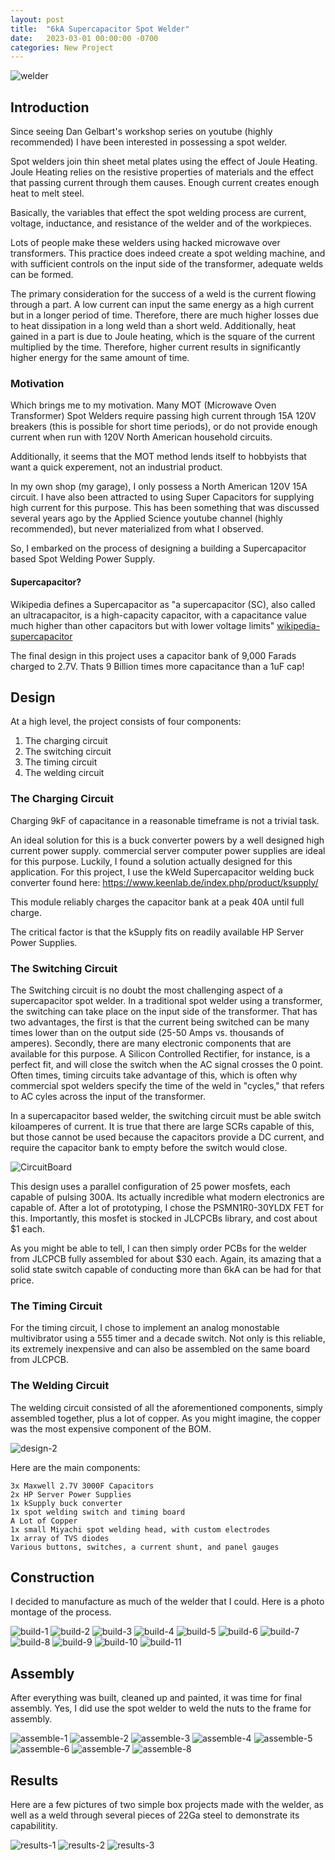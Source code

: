 ```yaml
---
layout: post
title:  "6kA Supercapacitor Spot Welder"
date:   2023-03-01 00:00:00 -0700
categories: New Project
---
```

![welder](/assets/welder/welder.jpg)

## Introduction

Since seeing Dan Gelbart's workshop series on youtube (highly recommended)
I have been interested in possessing a spot welder. 

Spot welders join thin sheet metal plates using the effect of Joule Heating. 
Joule Heating relies on the resistive properties of materials and 
the effect that passing current through them causes. Enough current creates enough heat 
to melt steel. 

Basically, the variables that effect the spot welding process are current, 
voltage, inductance, and resistance of the welder and of the workpieces. 

Lots of people make these welders using hacked microwave over transformers. 
This practice does indeed create a spot welding machine, and with sufficient
controls on the input side of the transformer, adequate welds can be formed.

The primary consideration for the success of a weld is the current flowing 
through a part. A low current can input the same energy as a high current but
in a longer period of time. Therefore, there are much higher losses due to 
heat dissipation in a long weld than a short weld. Additionally, heat gained 
in a part is due to Joule heating, which is the square of the current
multiplied by the time. Therefore, higher current results in significantly 
higher energy for the same amount of time. 

### Motivation

Which brings me to my motivation. Many MOT (Microwave Oven Transformer) Spot
Welders require passing high current through 15A 120V breakers (this is possible for short time periods), 
or do not provide enough current when run with 120V North American household
circuits.

Additionally, it seems that the MOT method lends itself to hobbyists that 
want a quick experement, not an industrial product. 

In my own shop (my garage), I only possess a North American 120V 15A circuit. 
I have also been attracted to using Super Capacitors for supplying high
current for this purpose. This has been something that was discussed several
years ago by the Applied Science youtube channel (highly recommended), but never
materialized from what I observed. 

So, I embarked on the process of designing a building a Supercapacitor based
Spot Welding Power Supply.

#### Supercapacitor? 

Wikipedia defines a Supercapacitor as "a supercapacitor (SC), also called an 
ultracapacitor, is a high-capacity capacitor, with a capacitance value much 
higher than other capacitors but with lower voltage limits" [wikipedia-supercapacitor]

The final design in this project uses a capacitor bank of 9,000 Farads charged
to 2.7V. Thats 9 Billion times more capacitance than a 1uF cap! 

## Design

At a high level, the project consists of four components: 

1. The charging circuit
2. The switching circuit
3. The timing circuit
3. The welding circuit

### The Charging Circuit

Charging 9kF of capacitance in a reasonable timeframe is not a trivial task. 

An ideal solution for this is a buck converter powers by a well designed high 
current power supply. commercial server computer power supplies are ideal for
this purpose. Luckily, I found a solution actually designed for this 
application. For this project, I use the kWeld Supercapacitor welding buck
converter found here: https://www.keenlab.de/index.php/product/ksupply/

This module reliably charges the capacitor bank at a peak 40A until full charge.

The critical factor is that the kSupply fits on readily available HP Server 
Power Supplies.

### The Switching Circuit

The Switching circuit is no doubt the most challenging aspect of a 
supercapacitor spot welder. In a traditional spot welder using a 
transformer, the switching can take place on the input side of the transformer.
That has two advantages, the first is that the current being switched can be 
many times lower than on the output side (25-50 Amps vs. thousands of amperes).
Secondly, there are many electronic components that are available for this 
purpose. A Silicon Controlled Rectifier, for instance, is a perfect fit, and
will close the switch when the AC signal crosses the 0 point. Often times, 
timing circuits take advantage of this, which is often why commercial spot 
welders specify the time of the weld in "cycles," that refers to AC cyles
across the input of the transformer. 

In a supercapacitor based welder, the switching circuit must be able
switch kiloamperes of current. It is true that there are large SCRs capable of
this, but those cannot be used because the capacitors provide a DC current, 
and require the capacitor bank to empty before the switch would close. 

![CircuitBoard](/assets/welder/CircuitBoard.JPG)

This design uses a parallel configuration of 25 power mosfets, each capable 
of pulsing 300A. Its actually incredible what modern electronics are capable
of. After a lot of prototyping, I chose the PSMN1R0-30YLDX FET for this. Importantly,
this mosfet is stocked in JLCPCBs library, and cost about $1 each. 

As you might be able to tell, I can then simply order PCBs for the welder
from JLCPCB fully assembled for about $30 each. Again, its amazing that 
a solid state switch capable of conducting more than 6kA can be had for that
price. 

### The Timing Circuit

For the timing circuit, I chose to implement an analog monostable multivibrator
using a 555 timer and a decade switch. Not only is this reliable, its 
extremely inexpensive and can also be assembled on the same board from 
JLCPCB. 

### The Welding Circuit

The welding circuit consisted of all the aforementioned components, simply 
assembled together, plus a lot of copper. As you might imagine, the copper was
the most expensive component of the BOM. 

![design-2](/assets/welder/design-2.jpg)

Here are the main components:

    3x Maxwell 2.7V 3000F Capacitors
    2x HP Server Power Supplies 
    1x kSupply buck converter
    1x spot welding switch and timing board
    A Lot of Copper
    1x small Miyachi spot welding head, with custom electrodes
    1x array of TVS diodes
    Various buttons, switches, a current shunt, and panel gauges

## Construction

I decided to manufacture as much of the welder that I could. Here is a photo 
montage of the process. 


![build-1](/assets/welder/build-1.JPG)
![build-2](/assets/welder/build-2.JPG)
![build-3](/assets/welder/build-3.JPG)
![build-4](/assets/welder/build-4.JPG)
![build-5](/assets/welder/build-5.JPG)
![build-6](/assets/welder/build-6.JPG)
![build-7](/assets/welder/build-7.JPG)
![build-8](/assets/welder/build-8.JPG)
![build-9](/assets/welder/build-9.JPG)
![build-10](/assets/welder/build-10.JPG)
![build-11](/assets/welder/build-11.JPG)

## Assembly

After everything was built, cleaned up and painted, it was time
for final assembly. Yes, I did use the spot welder to weld the 
nuts to the frame for assembly.


![assemble-1](/assets/welder/assemble-1.JPG)
![assemble-2](/assets/welder/assemble-2.JPG)
![assemble-3](/assets/welder/assemble-3.JPG)
![assemble-4](/assets/welder/assemble-4.JPG)
![assemble-5](/assets/welder/assemble-5.JPG)
![assemble-6](/assets/welder/assemble-6.JPG)
![assemble-7](/assets/welder/assemble-7.JPG)
![assemble-8](/assets/welder/assemble-8.JPG)

## Results

Here are a few pictures of two simple box projects made with the welder, 
as well as a weld through several pieces of 22Ga steel to demonstrate its
capabilitity. 


![results-1](/assets/welder/results-1.JPG)
![results-2](/assets/welder/results-2.JPG)
![results-3](/assets/welder/results-3.JPG)

[wikipedia-supercapacitor]: https://en.wikipedia.org/wiki/Supercapacitor
